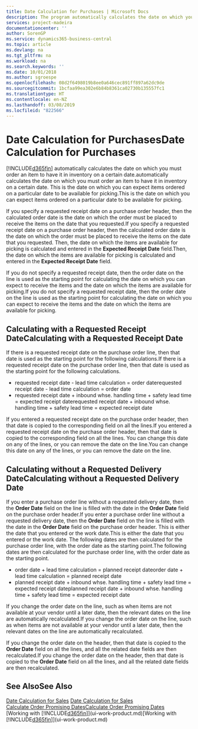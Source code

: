 ```yaml
---
title: Date Calculation for Purchases | Microsoft Docs
description: The program automatically calculates the date on which you must order an item to have it in inventory on a certain date. This is the date on which you can expect items ordered on a particular date to be available for picking.
services: project-madeira
documentationcenter: ''
author: SorenGP
ms.service: dynamics365-business-central
ms.topic: article
ms.devlang: na
ms.tgt_pltfrm: na
ms.workload: na
ms.search.keywords: ''
ms.date: 10/01/2018
ms.author: sgroespe
ms.openlocfilehash: 08d2f6498019b8ee0a646cec891ff897a62dc9de
ms.sourcegitcommit: 1bcfaa99ea302e6b84b8361ca02730b135557fc1
ms.translationtype: HT
ms.contentlocale: en-NZ
ms.lasthandoff: 03/08/2019
ms.locfileid: "822566"
---
```

# <a name="date-calculation-for-purchases"></a><span data-ttu-id="d30fa-104">Date Calculation for Purchases</span><span class="sxs-lookup"><span data-stu-id="d30fa-104">Date Calculation for Purchases</span></span>
[!INCLUDE[d365fin](includes/d365fin_md.md)] <span data-ttu-id="d30fa-105">automatically calculates the date on which you must order an item to have it in inventory on a certain date.</span><span class="sxs-lookup"><span data-stu-id="d30fa-105">automatically calculates the date on which you must order an item to have it in inventory on a certain date.</span></span> <span data-ttu-id="d30fa-106">This is the date on which you can expect items ordered on a particular date to be available for picking.</span><span class="sxs-lookup"><span data-stu-id="d30fa-106">This is the date on which you can expect items ordered on a particular date to be available for picking.</span></span>  

<span data-ttu-id="d30fa-107">If you specify a requested receipt date on a purchase order header, then the calculated order date is the date on which the order must be placed to receive the items on the date that you requested.</span><span class="sxs-lookup"><span data-stu-id="d30fa-107">If you specify a requested receipt date on a purchase order header, then the calculated order date is the date on which the order must be placed to receive the items on the date that you requested.</span></span> <span data-ttu-id="d30fa-108">Then, the date on which the items are available for picking is calculated and entered in the **Expected Receipt Date** field.</span><span class="sxs-lookup"><span data-stu-id="d30fa-108">Then, the date on which the items are available for picking is calculated and entered in the **Expected Receipt Date** field.</span></span>  

<span data-ttu-id="d30fa-109">If you do not specify a requested receipt date, then the order date on the line is used as the starting point for calculating the date on which you can expect to receive the items and the date on which the items are available for picking.</span><span class="sxs-lookup"><span data-stu-id="d30fa-109">If you do not specify a requested receipt date, then the order date on the line is used as the starting point for calculating the date on which you can expect to receive the items and the date on which the items are available for picking.</span></span>  

## <a name="calculating-with-a-requested-receipt-date"></a><span data-ttu-id="d30fa-110">Calculating with a Requested Receipt Date</span><span class="sxs-lookup"><span data-stu-id="d30fa-110">Calculating with a Requested Receipt Date</span></span>  
<span data-ttu-id="d30fa-111">If there is a requested receipt date on the purchase order line, then that date is used as the starting point for the following calculations.</span><span class="sxs-lookup"><span data-stu-id="d30fa-111">If there is a requested receipt date on the purchase order line, then that date is used as the starting point for the following calculations.</span></span>  

- <span data-ttu-id="d30fa-112">requested receipt date - lead time calculation = order date</span><span class="sxs-lookup"><span data-stu-id="d30fa-112">requested receipt date - lead time calculation = order date</span></span>  
- <span data-ttu-id="d30fa-113">requested receipt date + inbound whse. handling time + safety lead time = expected receipt date</span><span class="sxs-lookup"><span data-stu-id="d30fa-113">requested receipt date + inbound whse. handling time + safety lead time = expected receipt date</span></span>  

<span data-ttu-id="d30fa-114">If you entered a requested receipt date on the purchase order header, then that date is copied to the corresponding field on all the lines.</span><span class="sxs-lookup"><span data-stu-id="d30fa-114">If you entered a requested receipt date on the purchase order header, then that date is copied to the corresponding field on all the lines.</span></span> <span data-ttu-id="d30fa-115">You can change this date on any of the lines, or you can remove the date on the line.</span><span class="sxs-lookup"><span data-stu-id="d30fa-115">You can change this date on any of the lines, or you can remove the date on the line.</span></span>  

## <a name="calculating-without-a-requested-delivery-date"></a><span data-ttu-id="d30fa-116">Calculating without a Requested Delivery Date</span><span class="sxs-lookup"><span data-stu-id="d30fa-116">Calculating without a Requested Delivery Date</span></span>  
<span data-ttu-id="d30fa-117">If you enter a purchase order line without a requested delivery date, then the **Order Date** field on the line is filled with the date in the **Order Date** field on the purchase order header.</span><span class="sxs-lookup"><span data-stu-id="d30fa-117">If you enter a purchase order line without a requested delivery date, then the **Order Date** field on the line is filled with the date in the **Order Date** field on the purchase order header.</span></span> <span data-ttu-id="d30fa-118">This is either the date that you entered or the work date.</span><span class="sxs-lookup"><span data-stu-id="d30fa-118">This is either the date that you entered or the work date.</span></span> <span data-ttu-id="d30fa-119">The following dates are then calculated for the purchase order line, with the order date as the starting point.</span><span class="sxs-lookup"><span data-stu-id="d30fa-119">The following dates are then calculated for the purchase order line, with the order date as the starting point.</span></span>  

- <span data-ttu-id="d30fa-120">order date + lead time calculation = planned receipt date</span><span class="sxs-lookup"><span data-stu-id="d30fa-120">order date + lead time calculation = planned receipt date</span></span>  
- <span data-ttu-id="d30fa-121">planned receipt date + inbound whse. handling time + safety lead time = expected receipt date</span><span class="sxs-lookup"><span data-stu-id="d30fa-121">planned receipt date + inbound whse. handling time + safety lead time = expected receipt date</span></span>  

<span data-ttu-id="d30fa-122">If you change the order date on the line, such as when items are not available at your vendor until a later date, then the relevant dates on the line are automatically recalculated.</span><span class="sxs-lookup"><span data-stu-id="d30fa-122">If you change the order date on the line, such as when items are not available at your vendor until a later date, then the relevant dates on the line are automatically recalculated.</span></span>  

<span data-ttu-id="d30fa-123">If you change the order date on the header, then that date is copied to the **Order Date** field on all the lines, and all the related date fields are then recalculated.</span><span class="sxs-lookup"><span data-stu-id="d30fa-123">If you change the order date on the header, then that date is copied to the **Order Date** field on all the lines, and all the related date fields are then recalculated.</span></span>  

## <a name="see-also"></a><span data-ttu-id="d30fa-124">See Also</span><span class="sxs-lookup"><span data-stu-id="d30fa-124">See Also</span></span>  
 <span data-ttu-id="d30fa-125">[Date Calculation for Sales](sales-date-calculation-for-sales.md) </span><span class="sxs-lookup"><span data-stu-id="d30fa-125">[Date Calculation for Sales](sales-date-calculation-for-sales.md) </span></span>  
 [<span data-ttu-id="d30fa-126">Calculate Order Promising Dates</span><span class="sxs-lookup"><span data-stu-id="d30fa-126">Calculate Order Promising Dates</span></span>](sales-how-to-calculate-order-promising-dates.md)  
 <span data-ttu-id="d30fa-127">[Working with [!INCLUDE[d365fin](includes/d365fin_md.md)]](ui-work-product.md)</span><span class="sxs-lookup"><span data-stu-id="d30fa-127">[Working with [!INCLUDE[d365fin](includes/d365fin_md.md)]](ui-work-product.md)</span></span>
